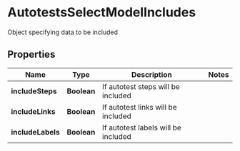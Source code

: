 

# AutotestsSelectModelIncludes

Object specifying data to be included

## Properties

| Name | Type | Description | Notes |
|------------ | ------------- | ------------- | -------------|
|**includeSteps** | **Boolean** | If autotest steps will be included |  |
|**includeLinks** | **Boolean** | If autotest links will be included |  |
|**includeLabels** | **Boolean** | If autotest labels will be included |  |



